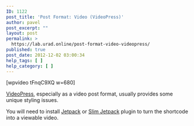 ```yaml
---
ID: 1122
post_title: 'Post Format: Video (VideoPress)'
author: pavel
post_excerpt: ""
layout: post
permalink: >
  https://lab.urad.online/post-format-video-videopress/
published: true
post_date: 2012-12-02 03:00:34
help_tags: [ ]
help_category: [ ]
---
```

[wpvideo tFnqC9XQ w=680]

<a title="VideoPress Plugin for WordPress" href="http://videopress.com/" target="_blank">VideoPress</a>, especially as a video post format, usually provides some unique styling issues.

You will need to install <a title="Jetpack for WordPress" href="http://jetpack.me/" target="_blank">Jetpack</a> or <a title="Slim Jetpack" href="http://wordpress.org/extend/plugins/slimjetpack/" target="_blank">Slim Jetpack</a> plugin to turn the shortcode into a viewable video.